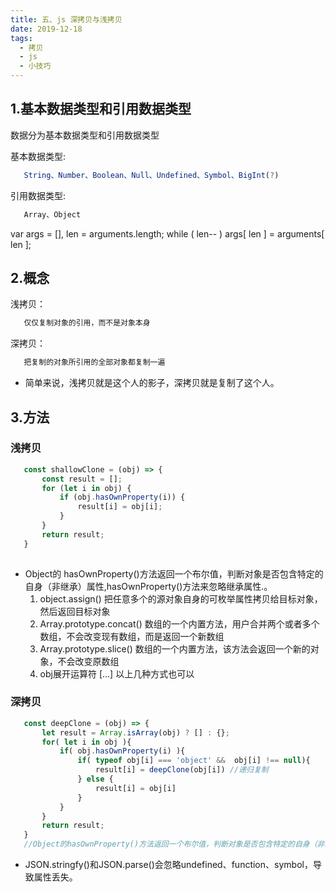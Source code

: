 ```yaml
---
title: 五、js 深拷贝与浅拷贝
date: 2019-12-18
tags:
  - 拷贝
  - js
  - 小技巧
---
```


## 1.基本数据类型和引用数据类型

 数据分为基本数据类型和引用数据类型


 基本数据类型:

 ```javascript
    String、Number、Boolean、Null、Undefined、Symbol、BigInt(?)
 ```

 引用数据类型:

 ```javascript
    Array、Object
 ```

<!-- more -->
var args = [], len = arguments.length;
while ( len-- ) args[ len ] = arguments[ len ];

## 2.概念
 
 浅拷贝：

 ```javascript
    仅仅复制对象的引用，而不是对象本身
 ```
   
 深拷贝：

 ```javascript
    把复制的对象所引用的全部对象都复制一遍
 ```


- 简单来说，浅拷贝就是这个人的影子，深拷贝就是复制了这个人。

## 3.方法

 ### 浅拷贝

 ```javascript
    const shallowClone = (obj) => {
        const result = [];
        for (let i in obj) {
            if (obj.hasOwnProperty(i)) {
                result[i] = obj[i];
            }
        }
        return result;
    }
    
 ```
 - Object的 hasOwnProperty()方法返回一个布尔值，判断对象是否包含特定的自身（非继承）属性,hasOwnProperty()方法来忽略继承属性.。
    1. object.assign() 把任意多个的源对象自身的可枚举属性拷贝给目标对象，然后返回目标对象
    2. Array.prototype.concat() 数组的一个内置方法，用户合并两个或者多个数组，不会改变现有数组，而是返回一个新数组
    3. Array.prototype.slice() 数组的一个内置方法，该方法会返回一个新的对象，不会改变原数组 
    4. obj展开运算符 [...]
    以上几种方式也可以
 ### 深拷贝

 ```javascript
    const deepClone = (obj) => {
        let result = Array.isArray(obj) ? [] : {};
        for( let i in obj ){
            if( obj.hasOwnProperty(i) ){
                if( typeof obj[i] === 'object' &&  obj[i] !== null){
                    result[i] = deepClone(obj[i]) //递归复制
                } else {
                    result[i] = obj[i]
                }
            }
        }
        return result;
    }
    //Object的hasOwnProperty()方法返回一个布尔值，判断对象是否包含特定的自身（非继承）属性。hasOwnProperty()方法来忽略继承属性
 ```

 - JSON.stringfy()和JSON.parse()会忽略undefined、function、symbol，导致属性丢失。